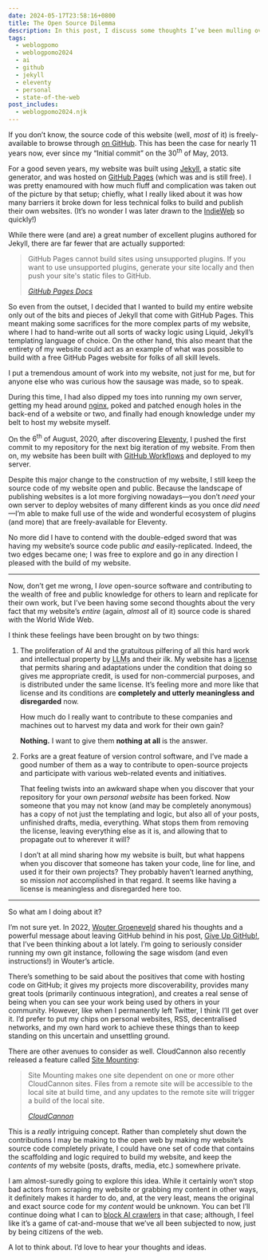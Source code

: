 ```yaml
---
date: 2024-05-17T23:58:16+0800
title: The Open Source Dilemma
description: In this post, I discuss some thoughts I’ve been mulling over about the open source nature of my website, particularly after a great discussion I had with [fLaMEd](https://flamedfury.com) that galvanised some of my recent feelings about ownership on the web.
tags:
  - weblogpomo
  - weblogpomo2024
  - ai
  - github
  - jekyll
  - eleventy
  - personal
  - state-of-the-web
post_includes:
  - weblogpomo2024.njk
---
```


If you don’t know, the source code of this website (well, *most* of it) is freely-available to browse through [on GitHub](https://github.com/chrisburnell/chrisburnell.com). This has been the case for nearly 11 years now, ever since my <q>Initial commit</q> on <time datetime="2013-05-30T03:48:54-0700">the 30<sup>th</sup> of May, 2013</time>.

For a good seven years, my website was built using [Jekyll](https://jekyllrb.com), a static site generator, and was hosted on [GitHub Pages](https://pages.github.com) (which was and is still free). I was pretty enamoured with how much fluff and complication was taken out of the picture by that setup; chiefly, what I really liked about it was how many barriers it broke down for less technical folks to build and publish their own websites. (It’s no wonder I was later drawn to the [IndieWeb](https://indieweb.org) so quickly!)

While there were (and are) a great number of excellent plugins authored for Jekyll, there are far fewer that are actually supported:

<blockquote>
    <p>GitHub Pages cannot build sites using unsupported plugins. If you want to use unsupported plugins, generate your site locally and then push your site's static files to GitHub.</p>
    <cite><a href="https://docs.github.com/en/pages/setting-up-a-github-pages-site-with-jekyll/about-github-pages-and-jekyll#plugins">GitHub Pages Docs</a></cite>
</blockquote>

So even from the outset, I decided that I wanted to build my entire website only out of the bits and pieces of Jekyll that come with GitHub Pages. This meant making some sacrifices for the more complex parts of my website, where I had to hand-write out all sorts of wacky logic using Liquid, Jekyll’s templating language of choice. On the other hand, this also meant that the entirety of my website could act as an example of what was possible to build with a free GitHub Pages website for folks of all skill levels.

I put a tremendous amount of work into my website, not just for me, but for anyone else who was curious how the sausage was made, so to speak.

During this time, I had also dipped my toes into running my own server, getting my head around [nginx](https://nginx.org), poked and patched enough holes in the back-end of a website or two, and finally had enough knowledge under my belt to host my website myself.

On <time datetime="2020-08-06T15:33:03+0000">the 6<sup>th</sup> of August, 2020</time>, after discovering [Eleventy](https://www.11ty.dev), I pushed the first commit to my repository for the next big iteration of my website. From then on, my website has been built with [GitHub Workflows](https://docs.github.com/en/actions/using-workflows) and deployed to my server.

Despite this major change to the construction of my website, I still keep the source code of my website open and public. Because the landscape of publishing websites is a lot more forgiving nowadays—you don’t *need* your own server to deploy websites of many different kinds as you once *did need*—I’m able to make full use of the wide and wonderful ecosystem of plugins (and more) that are freely-available for Eleventy.

No more did I have to contend with the double-edged sword that was having my website’s source code public *and* easily-replicated. Indeed, the two edges became one; I was free to explore and go in any direction I pleased with the build of my website.

--------

Now, don’t get me wrong, I *love* open-source software and contributing to the wealth of free and public knowledge for others to learn and replicate for their own work, but I’ve been having some second thoughts about the very fact that my website’s *entire* (again, *almost* all of it) source code is shared with the World Wide Web.

I think these feelings have been brought on by two things:

1.
    The proliferation of AI and the gratuitous pilfering of all this hard work and intellectual property by <abbr title="Large Language Models">LLMs</abbr> and their ilk. My website has a [license](/license/) that permits sharing and adaptations under the condition that doing so gives me appropriate credit, is used for non-commercial purposes, and is distributed under the same license. It’s feeling more and more like that license and its conditions are **completely and utterly meaningless and disregarded** now.

    How much do I really want to contribute to these companies and machines out to harvest my data and work for their own gain?

    **Nothing.** I want to give them **nothing at all** is the answer.

2.
    Forks are a great feature of version control software, and I’ve made a good number of them as a way to contribute to open-source projects and participate with various web-related events and initiatives.

    That feeling twists into an awkward shape when you discover that your repository for your own *personal website* has been forked. Now someone that you may not know (and may be completely anonymous) has a copy of not just the templating and logic, but also all of your posts, unfinished drafts, media, everything. What stops them from removing the license, leaving everything else as it is, and allowing that to propagate out to wherever it will?

    I don’t at all mind sharing how my website is built, but what happens when you discover that someone has taken your code, line for line, and used it for their own projects? They probably haven’t learned anything, so mission *not* accomplished in that regard. It seems like having a license is meaningless and disregarded here too.

--------

So what am I doing about it?

I’m not sure yet. In 2022, [Wouter Groeneveld](https://brainbaking.com) shared his thoughts and a powerful message about leaving GitHub behind in his post, [Give Up GitHub!](https://brainbaking.com/post/2022/07/give-up-github/), that I’ve been thinking about a lot lately. I’m going to seriously consider running my own git instance, following the sage wisdom (and even instructions!) in Wouter’s article.

There’s something to be said about the positives that come with hosting code on GitHub; it gives my projects more discoverability, provides many great tools (primarily continuous integration), and creates a real sense of being when you can see your work being used by others in your community. However, like when I permanently left Twitter, I think I’ll get over it. I’d prefer to put my chips on personal websites, RSS, decentralised networks, and my own hard work to achieve these things than to keep standing on this uncertain and unsettling ground.

There are other avenues to consider as well. CloudCannon also recently released a feature called [Site Mounting](https://cloudcannon.com/documentation/articles/site-mounting/):

<blockquote>
    <p>Site Mounting makes one site dependent on one or more other CloudCannon sites. Files from a remote site will be accessible to the local site at build time, and any updates to the remote site will trigger a build of the local site.</p>
    <cite><a href="https://cloudcannon.com/">CloudCannon</a></cite>
</blockquote>

This is a *really* intriguing concept. Rather than completely shut down the contributions I may be making to the open web by making my website’s source code completely private, I could have one set of code that contains the scaffolding and logic required to build my website, and keep the *contents* of my website (posts, drafts, media, etc.) somewhere private.

I am almost-suredly going to explore this idea. While it certainly won’t stop bad actors from scraping my website or grabbing my content in other ways, it definitely makes it harder to do, and, at the very least, means the original and exact source code for my *content* would be unknown. You can bet I’ll continue doing what I can to [block AI crawlers](https://coryd.dev/posts/2024/go-ahead-and-block-ai-web-crawlers/) in that case; although, I feel like it’s a game of cat-and-mouse that we’ve all been subjected to now, just by being citizens of the web.

A lot to think about. I’d love to hear your thoughts and ideas.

